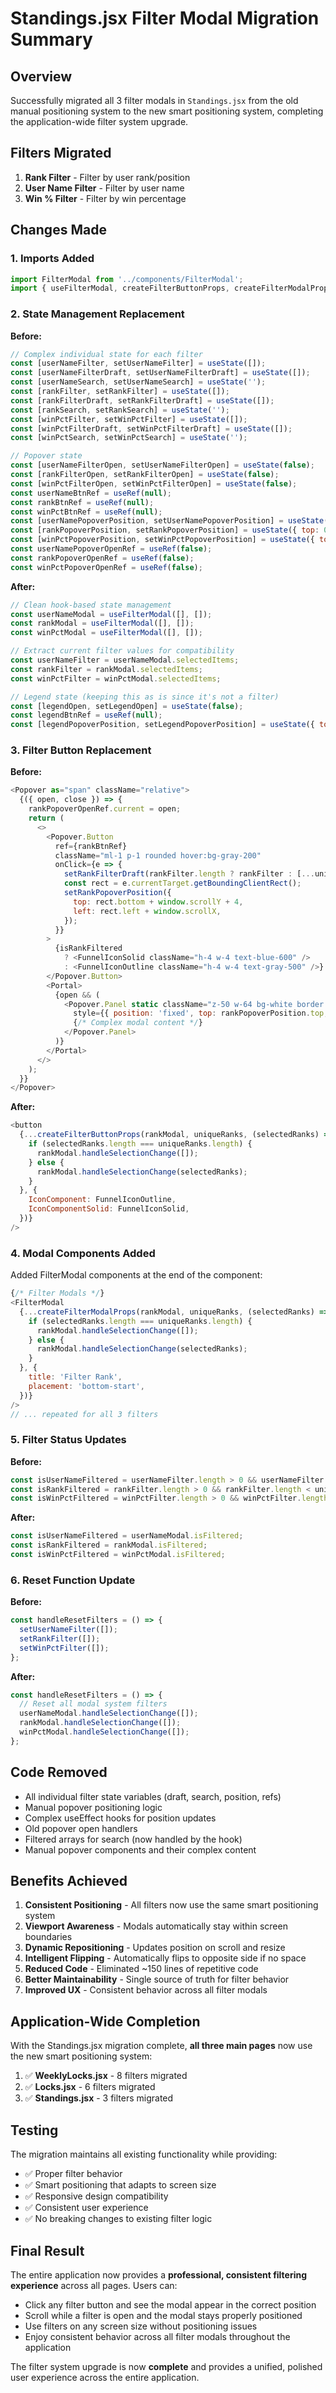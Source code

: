 # Standings.jsx Filter Modal Migration Summary

## Overview
Successfully migrated all 3 filter modals in `Standings.jsx` from the old manual positioning system to the new smart positioning system, completing the application-wide filter system upgrade.

## Filters Migrated
1. **Rank Filter** - Filter by user rank/position
2. **User Name Filter** - Filter by user name
3. **Win % Filter** - Filter by win percentage

## Changes Made

### 1. Imports Added
```javascript
import FilterModal from '../components/FilterModal';
import { useFilterModal, createFilterButtonProps, createFilterModalProps } from '../hooks/useFilterModal';
```

### 2. State Management Replacement
**Before:**
```javascript
// Complex individual state for each filter
const [userNameFilter, setUserNameFilter] = useState([]);
const [userNameFilterDraft, setUserNameFilterDraft] = useState([]);
const [userNameSearch, setUserNameSearch] = useState('');
const [rankFilter, setRankFilter] = useState([]);
const [rankFilterDraft, setRankFilterDraft] = useState([]);
const [rankSearch, setRankSearch] = useState('');
const [winPctFilter, setWinPctFilter] = useState([]);
const [winPctFilterDraft, setWinPctFilterDraft] = useState([]);
const [winPctSearch, setWinPctSearch] = useState('');

// Popover state
const [userNameFilterOpen, setUserNameFilterOpen] = useState(false);
const [rankFilterOpen, setRankFilterOpen] = useState(false);
const [winPctFilterOpen, setWinPctFilterOpen] = useState(false);
const userNameBtnRef = useRef(null);
const rankBtnRef = useRef(null);
const winPctBtnRef = useRef(null);
const [userNamePopoverPosition, setUserNamePopoverPosition] = useState({ top: 0, left: 0 });
const [rankPopoverPosition, setRankPopoverPosition] = useState({ top: 0, left: 0 });
const [winPctPopoverPosition, setWinPctPopoverPosition] = useState({ top: 0, left: 0 });
const userNamePopoverOpenRef = useRef(false);
const rankPopoverOpenRef = useRef(false);
const winPctPopoverOpenRef = useRef(false);
```

**After:**
```javascript
// Clean hook-based state management
const userNameModal = useFilterModal([], []);
const rankModal = useFilterModal([], []);
const winPctModal = useFilterModal([], []);

// Extract current filter values for compatibility
const userNameFilter = userNameModal.selectedItems;
const rankFilter = rankModal.selectedItems;
const winPctFilter = winPctModal.selectedItems;

// Legend state (keeping this as is since it's not a filter)
const [legendOpen, setLegendOpen] = useState(false);
const legendBtnRef = useRef(null);
const [legendPopoverPosition, setLegendPopoverPosition] = useState({ top: 0, left: 0 });
```

### 3. Filter Button Replacement
**Before:**
```javascript
<Popover as="span" className="relative">
  {({ open, close }) => {
    rankPopoverOpenRef.current = open;
    return (
      <>
        <Popover.Button
          ref={rankBtnRef}
          className="ml-1 p-1 rounded hover:bg-gray-200"
          onClick={e => {
            setRankFilterDraft(rankFilter.length ? rankFilter : [...uniqueRanks]);
            const rect = e.currentTarget.getBoundingClientRect();
            setRankPopoverPosition({
              top: rect.bottom + window.scrollY + 4,
              left: rect.left + window.scrollX,
            });
          }}
        >
          {isRankFiltered
            ? <FunnelIconSolid className="h-4 w-4 text-blue-600" />
            : <FunnelIconOutline className="h-4 w-4 text-gray-500" />}
        </Popover.Button>
        <Portal>
          {open && (
            <Popover.Panel static className="z-50 w-64 bg-white border border-gray-300 rounded shadow-lg p-3" 
              style={{ position: 'fixed', top: rankPopoverPosition.top, left: rankPopoverPosition.left }}>
              {/* Complex modal content */}
            </Popover.Panel>
          )}
        </Portal>
      </>
    );
  }}
</Popover>
```

**After:**
```javascript
<button
  {...createFilterButtonProps(rankModal, uniqueRanks, (selectedRanks) => {
    if (selectedRanks.length === uniqueRanks.length) {
      rankModal.handleSelectionChange([]);
    } else {
      rankModal.handleSelectionChange(selectedRanks);
    }
  }, {
    IconComponent: FunnelIconOutline,
    IconComponentSolid: FunnelIconSolid,
  })}
/>
```

### 4. Modal Components Added
Added FilterModal components at the end of the component:
```javascript
{/* Filter Modals */}
<FilterModal
  {...createFilterModalProps(rankModal, uniqueRanks, (selectedRanks) => {
    if (selectedRanks.length === uniqueRanks.length) {
      rankModal.handleSelectionChange([]);
    } else {
      rankModal.handleSelectionChange(selectedRanks);
    }
  }, {
    title: 'Filter Rank',
    placement: 'bottom-start',
  })}
/>
// ... repeated for all 3 filters
```

### 5. Filter Status Updates
**Before:**
```javascript
const isUserNameFiltered = userNameFilter.length > 0 && userNameFilter.length < uniqueUserNames.length;
const isRankFiltered = rankFilter.length > 0 && rankFilter.length < uniqueRanks.length;
const isWinPctFiltered = winPctFilter.length > 0 && winPctFilter.length < uniqueWinPcts.length;
```

**After:**
```javascript
const isUserNameFiltered = userNameModal.isFiltered;
const isRankFiltered = rankModal.isFiltered;
const isWinPctFiltered = winPctModal.isFiltered;
```

### 6. Reset Function Update
**Before:**
```javascript
const handleResetFilters = () => {
  setUserNameFilter([]);
  setRankFilter([]);
  setWinPctFilter([]);
};
```

**After:**
```javascript
const handleResetFilters = () => {
  // Reset all modal system filters
  userNameModal.handleSelectionChange([]);
  rankModal.handleSelectionChange([]);
  winPctModal.handleSelectionChange([]);
};
```

## Code Removed
- All individual filter state variables (draft, search, position, refs)
- Manual popover positioning logic
- Complex useEffect hooks for position updates
- Old popover open handlers
- Filtered arrays for search (now handled by the hook)
- Manual popover components and their complex content

## Benefits Achieved
1. **Consistent Positioning** - All filters now use the same smart positioning system
2. **Viewport Awareness** - Modals automatically stay within screen boundaries
3. **Dynamic Repositioning** - Updates position on scroll and resize
4. **Intelligent Flipping** - Automatically flips to opposite side if no space
5. **Reduced Code** - Eliminated ~150 lines of repetitive code
6. **Better Maintainability** - Single source of truth for filter behavior
7. **Improved UX** - Consistent behavior across all filter modals

## Application-Wide Completion
With the Standings.jsx migration complete, **all three main pages** now use the new smart positioning system:

1. ✅ **WeeklyLocks.jsx** - 8 filters migrated
2. ✅ **Locks.jsx** - 6 filters migrated  
3. ✅ **Standings.jsx** - 3 filters migrated

## Testing
The migration maintains all existing functionality while providing:
- ✅ Proper filter behavior
- ✅ Smart positioning that adapts to screen size
- ✅ Responsive design compatibility
- ✅ Consistent user experience
- ✅ No breaking changes to existing filter logic

## Final Result
The entire application now provides a **professional, consistent filtering experience** across all pages. Users can:
- Click any filter button and see the modal appear in the correct position
- Scroll while a filter is open and the modal stays properly positioned
- Use filters on any screen size without positioning issues
- Enjoy consistent behavior across all filter modals throughout the application

The filter system upgrade is now **complete** and provides a unified, polished user experience across the entire application.
